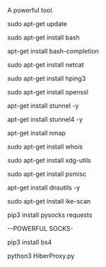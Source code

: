 A powerful tool.


sudo apt-get update

sudo apt-get install bash

apt-get install bash-completion

sudo apt-get install netcat

sudo apt-get install hping3

sudo apt-get install openssl

apt-get install stunnel -y

apt-get install stunnel4 -y

apt-get install nmap

sudo apt-get install whois

sudo apt-get install xdg-utils

sudo apt-get install psmisc

apt-get install dnsutils -y

sudo apt-get install ike-scan

pip3 install pysocks requests

--POWERFUL SOCKS-

pip3 install bs4

python3 HiberProxy.py
 
 
